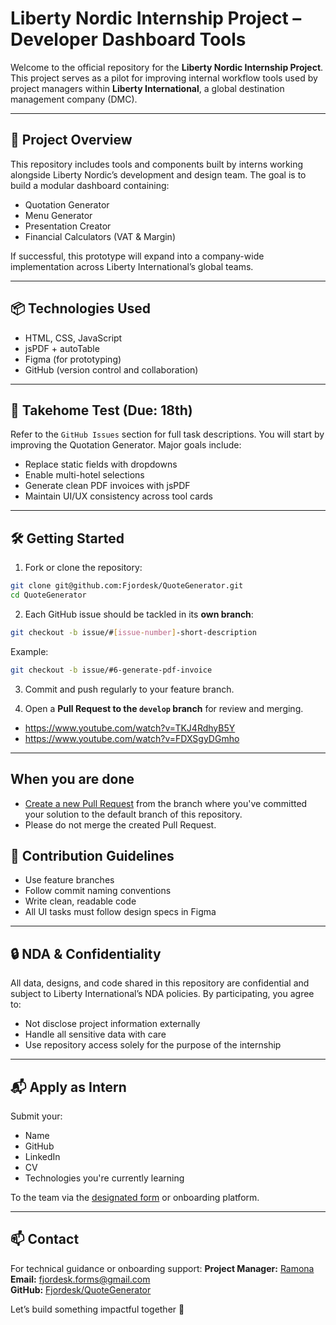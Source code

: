 # Liberty Nordic Internship Project – Developer Dashboard Tools

Welcome to the official repository for the **Liberty Nordic Internship Project**. This project serves as a pilot for improving internal workflow tools used by project managers within **Liberty International**, a global destination management company (DMC).

---

## 🚀 Project Overview

This repository includes tools and components built by interns working alongside Liberty Nordic’s development and design team. The goal is to build a modular dashboard containing:

- Quotation Generator
- Menu Generator
- Presentation Creator
- Financial Calculators (VAT & Margin)

If successful, this prototype will expand into a company-wide implementation across Liberty International’s global teams.

---

## 📦 Technologies Used

- HTML, CSS, JavaScript
- jsPDF + autoTable
- Figma (for prototyping)
- GitHub (version control and collaboration)

---

## 🧪 Takehome Test (Due: 18th)

Refer to the `GitHub Issues` section for full task descriptions. You will start by improving the Quotation Generator. Major goals include:

- Replace static fields with dropdowns
- Enable multi-hotel selections
- Generate clean PDF invoices with jsPDF
- Maintain UI/UX consistency across tool cards

---

## 🛠 Getting Started

1. Fork or clone the repository:

```bash
git clone git@github.com:Fjordesk/QuoteGenerator.git
cd QuoteGenerator
```

2. Each GitHub issue should be tackled in its **own branch**:

```bash
git checkout -b issue/#[issue-number]-short-description
```

Example:
```bash
git checkout -b issue/#6-generate-pdf-invoice
```
3. Commit and push regularly to your feature branch.

4. Open a **Pull Request to the `develop` branch** for review and merging.

- https://www.youtube.com/watch?v=TKJ4RdhyB5Y
- https://www.youtube.com/watch?v=FDXSgyDGmho
---
## When you are done

- [Create a new Pull Request](https://docs.github.com/en/pull-requests/collaborating-with-pull-requests/proposing-changes-to-your-work-with-pull-requests/creating-a-pull-request) from the branch where you've committed your solution to the default branch of this repository. 
- Please do not merge the created Pull Request.

## 👥 Contribution Guidelines

- Use feature branches
- Follow commit naming conventions
- Write clean, readable code
- All UI tasks must follow design specs in Figma

---

## 🔒 NDA & Confidentiality

All data, designs, and code shared in this repository are confidential and subject to Liberty International’s NDA policies. By participating, you agree to:

- Not disclose project information externally
- Handle all sensitive data with care
- Use repository access solely for the purpose of the internship

---

## 📬 Apply as Intern

Submit your:

- Name
- GitHub
- LinkedIn
- CV
- Technologies you're currently learning

To the team via the [designated form](https://forms.gle/E3e9aGDQ3S6X5aWY6) or onboarding platform.

---

## 📫 Contact

For technical guidance or onboarding support: **Project Manager:** [Ramona](https://github.com/Ramona-Ekanayake)\
**Email:** [fjordesk.forms@gmail.com](mailto:fjordesk.forms@gmail.com)\
**GitHub:** [Fjordesk/QuoteGenerator](https://github.com/Fjordesk/QuoteGenerator)

Let’s build something impactful together 🚀

